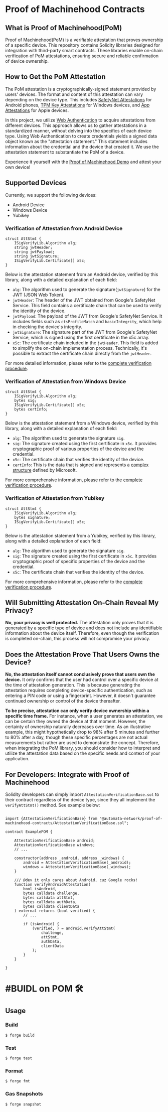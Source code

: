 # Proof of Machinehood Contracts

## What is Proof of Machinehood(PoM)
Proof of Machinehood(PoM) is a verifiable attestation that proves ownership of a specific device. This repository contains Solidity libraries designed for integration with third-party smart contracts. These libraries enable on-chain verification of PoM attestations, ensuring secure and reliable confirmation of device ownership.

## How to Get the PoM Attestation
The PoM attestation is a cryptographically-signed statement provided by users' devices. The format and content of this attestation can vary depending on the device type. This includes [SafetyNet Attestations](https://developer.android.com/privacy-and-security/safetynet/attestation) for Android phones, [TPM Key Attestations](https://learn.microsoft.com/en-us/windows-server/identity/ad-ds/manage/component-updates/tpm-key-attestation) for Windows devices, and [App Attestations](https://developer.apple.com/documentation/devicecheck/validating_apps_that_connect_to_your_server) for Apple devices.

In this project, we utilize [Web Authentication](https://www.w3.org/TR/webauthn/#sec-authenticator-data) to acquire attestations from different devices. This approach allows us to gather attestations in a standardized manner, without delving into the specifics of each device type. Using Web Authentication to create credentials yields a signed data object known as the "attestation statement." This statement includes information about the credential and the device that created it. We use the attestation statement to substantiate the PoM of a device.

Experience it yourself with the [Proof of Machinehood Demo](https://pom.ata.network/) and attest your own device!

## Supported Devices
Currently, we support the following devices:
- Android Device
- Windows Device
- Yubikey

### Verification of Attestation from Android Device
```solidity
struct AttStmt {
    ISigVerifyLib.Algorithm alg;
    string jwtHeader;
    string jwtPayload;
    string jwtSignature;
    ISigVerifyLib.Certificate[] x5c;
}
```
Below is the attestation statement from an Android device, verified by this library, along with a detailed explanation of each field:
- `alg`: The algorithm used to generate the signature(`jwtSignature`) for the JWT (JSON Web Token).
- `jwtHeader`: The header of the JWT obtained from Google's SafetyNet Service. This field contains a certificate chain that can be used to verify the identity of the device.
- `jwtPayload`: The payload of the JWT from Google's SafetyNet Service. It includes fields such as `ctsProfileMatch` and `basicIntegrity`, which help in checking the device's integrity.
- `jwtSignature`: The signature part of the JWT from Google's SafetyNet Service, which is signed using the first certificate in the x5c array.
- `x5c`: The certificate chain included in the `jwtHeader`. This field is added to simplify the on-chain implementation process. Technically, it's possible to extract the certificate chain directly from the `jwtHeader`.

For more detailed information, please refer to the [complete verification procedure](https://www.w3.org/TR/webauthn-2/#sctn-android-safetynet-attestation).

### Verification of Attestation from Windows Device
```solidity
struct AttStmt {
    ISigVerifyLib.Algorithm alg;
    bytes sig;
    ISigVerifyLib.Certificate[] x5c;
    bytes certInfo;
}
```
Below is the attestation statement from a Windows device, verified by this library, along with a detailed explanation of each field:
- `alg`: The algorithm used to generate the signature `sig`.
- `sig`: The signature created using the first certificate in `x5c`. It provides cryptographic proof of various properties of the device and the credential.
- `x5c`: The certificate chain that verifies the identity of the device.
- `certInfo`: This is the data that is signed and represents a [complex structure](https://github.com/automata-network/machinehood-contracts/blob/d3fd0a81f66d48706da445001142bef93125e3b2/src/utils/CertInfoParser.sol#L17-L29) defined by Microsoft.

For more comprehensive information, please refer to the [complete verification procedure](https://www.w3.org/TR/webauthn-2/#sctn-tpm-attestation).

### Verification of Attestation from Yubikey
```solidity
struct AttStmt {
    ISigVerifyLib.Algorithm alg;
    bytes signature;
    ISigVerifyLib.Certificate[] x5c;
}
```
Below is the attestation statement from a Yubikey, verified by this library, along with a detailed explanation of each field:
- `alg`: The algorithm used to generate the signature `sig`.
- `sig`: The signature created using the first certificate in `x5c`. It provides cryptographic proof of specific properties of the device and the credential.
- `x5c`: The certificate chain that verifies the identity of the device.

For more comprehensive information, please refer to the [complete verification procedure](https://www.w3.org/TR/webauthn-2/#sctn-packed-attestation).

## Will Submitting Attestation On-Chain Reveal My Privacy?
**No, your privacy is well protected.** The attestation only proves that it is generated by a specific type of device and does not include any identifiable information about the device itself. Therefore, even though the verification is completed on-chain, this process will not compromise your privacy.

## Does the Attestation Prove That Users Owns the Device?
**No, the attestation itself cannot conclusively prove that users own the device.** It only confirms that the user had control over a specific device at the time of attestation generation. This is because generating the attestation requires completing device-specific authentication, such as entering a PIN code or using a fingerprint. However, it doesn't guarantee continued ownership or control of the device thereafter.

**To be precise, attestation can only verify device ownership within a specific time frame.** For instance, when a user generates an attestation, we can be certain they owned the device at that moment. However, the certainty of ownership naturally decreases over time. As an illustrative example, this might hypothetically drop to 98% after 5 minutes and further to 80% after a day, though these specific percentages are not actual measurements but rather are used to demonstrate the concept. Therefore, when integrating the PoM library, you should consider how to interpret and utilize the attestation data based on the specific needs and context of your application.

## For Developers: Integrate with Proof of Machinehood
Solidity developers can simply import `AttestationVerificationBase.sol` to their contract regardless of the device type, since they all implement the `verifyAttStmt()` method. See example below:

```solidity

import {AttestationVerificationBase} from "@automata-network/proof-of-machinehood-contracts/AttestationVerificationBase.sol";

contract ExamplePOM {

    AttestationVerificationBase android;
    AttestationVerificationBase windows;
    // ...

    constructor(address _android, address _windows) {
        android = AttestationVerificationBase(_android);
        windows = AttestationVerificationBase(_windows);
    }

    /// @dev it only cares about Android, cuz Google rocks!
    function verifyAndroidAttestation(
        bool isAndroid,
        bytes calldata challenge,
        bytes calldata attStmt,
        bytes calldata authData,
        bytes calldata clientData
    ) external returns (bool verified) {
        // ...
        
        if (isAndroid) {
            (verified, ) = android.verifyAttStmt(
                challenge,
                attStmt,
                authData,
                clientData
            );
        }
    }

}

```

# #BUIDL on POM 🛠️

## Usage

### Build

```shell
$ forge build
```

### Test

```shell
$ forge test
```

### Format

```shell
$ forge fmt
```

### Gas Snapshots

```shell
$ forge snapshot
```
